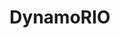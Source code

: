 ---
credit:
- Joshua Park
featured: false
recording: ''
slides: dynamorio.pdf
tags:
- binary exploitation
- reversing
time_close: ''
time_start: '2019-03-22T08:35:00.000000Z'
title: DynamoRIO
---
